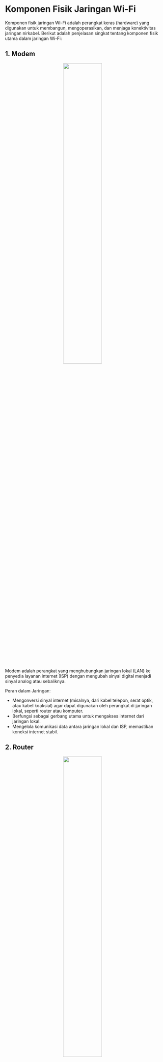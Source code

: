 # Komponen Fisik Jaringan Wi-Fi

Komponen fisik jaringan Wi-Fi adalah perangkat keras (hardware) yang digunakan untuk membangun, mengoperasikan, dan menjaga konektivitas jaringan nirkabel. Berikut adalah penjelasan singkat tentang komponen fisik utama dalam jaringan Wi-Fi:

## 1. Modem

<div align="center">
  <img src="https://github.com/fixploit03/Pentest-WiFi/blob/main/docs/img/modem.webp" width="50%" />
</div>

Modem adalah perangkat yang menghubungkan jaringan lokal (LAN) ke penyedia layanan internet (ISP) dengan mengubah sinyal digital menjadi sinyal analog atau sebaliknya.

Peran dalam Jaringan:
- Mengonversi sinyal internet (misalnya, dari kabel telepon, serat optik, atau kabel koaksial) agar dapat digunakan oleh perangkat di jaringan lokal, seperti router atau komputer.
- Berfungsi sebagai gerbang utama untuk mengakses internet dari jaringan lokal.
- Mengelola komunikasi data antara jaringan lokal dan ISP, memastikan koneksi internet stabil.


## 2. Router

<div align="center">
  <img src="https://github.com/fixploit03/Pentest-WiFi/blob/main/docs/img/router.jpg" width="50%" />
</div>

Router adalah perangkat jaringan yang berfungsi untuk menghubungkan dua atau lebih jaringan komputer, seperti menghubungkan jaringan lokal (LAN) dengan internet (WAN). Router bekerja dengan cara meneruskan (routing) data atau paket informasi dari satu jaringan ke jaringan lain berdasarkan alamat IP tujuan.

Peran dalam Jaringan:
- **Penghubung:** Menghubungkan jaringan lokal (LAN) ke internet (WAN).
- **Keamanan Jaringan:** Menerapkan aturan firewall, NAT (Network Address Translation), dan kebijakan akses.

## 3. Access Point (AP)

<div align="center">
  <img src="https://github.com/fixploit03/Pentest-WiFi/blob/main/docs/img/ap.jpg" width="50%" />
</div>

Access Point (AP) adalah perangkat jaringan yang memungkinkan perangkat nirkabel, seperti laptop, ponsel, atau tablet, untuk terhubung ke jaringan komputer, biasanya melalui Wi-Fi. Access Point berfungsi sebagai titik akses yang menghubungkan perangkat nirkabel ke jaringan kabel (seperti jaringan lokal/LAN) atau ke router untuk akses internet.

Peran dalam Jaringan:
- **Titik Akses:** Menghubungkan perangkat nirkabel (Client/STA) ke jaringan berkabel (wired network).
- **Manajemen Sinyal:** Mengelola SSID, channel frekuensi, dan daya pancar.
- **Enkripsi:** Bertanggung jawab menerapkan protokol keamanan (Open, WEP, WPA, WPA2, WPA3) dan manajemen kunci.

## 4. Client/Station (STA)

<div align="center">
  <img src="https://github.com/fixploit03/Pentest-WiFi/blob/main/docs/img/client.jpeg" width="50%" />
</div>

Client atau Station adalah perangkat yang terhubung ke jaringan nirkabel melalui Access Point (AP) untuk mengakses layanan jaringan, seperti internet atau sumber daya lokal. STA biasanya adalah perangkat pengguna akhir seperti ponsel, laptop, tablet, atau perangkat IoT yang mendukung Wi-Fi.

Peran dalam Jaringan:
- **Penerima Sinyal:** Berinteraksi dan bertukar data dengan Access Point.
- **Otentikasi:** Menyediakan kredensial (kata sandi) untuk proses otentikasi jaringan.

## 5. Antena

<div align="center">
  <img src="https://github.com/fixploit03/Pentest-WiFi/blob/main/docs/img/antena.jpg" width="50%">
</div>

Antena adalah komponen fisik yang digunakan untuk memancarkan dan menerima sinyal radio dalam jaringan Wi-Fi.

Peran dalam Jaringan:
- Memperkuat dan menyebarkan sinyal Wi-Fi untuk memperluas jangkauan jaringan.
- Menerima sinyal dari perangkat client untuk menjaga konektivitas nirkabel.
- Mempengaruhi kualitas dan stabilitas koneksi Wi-Fi, terutama di area dengan hambatan fisik.

## 6. Repeater/Extender

<div align="center">
  <img src="https://github.com/fixploit03/Pentest-WiFi/blob/main/docs/img/repeater.jpeg" width="50%">
</div>

Repeater atau Extender adalah perangkat yang digunakan untuk memperluas jangkauan sinyal Wi-Fi dengan menerima dan memancarkan ulang sinyal dari Access Point (AP) atau router.

Peran dalam Jaringan:

- Memperluas cakupan sinyal Wi-Fi ke area yang sulit dijangkau (dead zone).
- Meningkatkan kekuatan sinyal untuk perangkat client yang berada jauh dari AP.
- Menjaga konektivitas jaringan dengan mengulang sinyal tanpa memerlukan kabel tambahan.

## 7. Switch/Hub

<div align="center">
  <img src="https://github.com/fixploit03/Pentest-WiFi/blob/main/docs/img/switch.jpg" width="50%">
</div>

Switch atau Hub adalah perangkat yang digunakan untuk menghubungkan beberapa perangkat dalam jaringan kabel, seperti komputer, Access Point (AP), atau router.

Peran dalam Jaringan:
- Mendistribusikan koneksi jaringan ke beberapa perangkat melalui port Ethernet.
- Switch mengelola lalu lintas data secara cerdas dengan mengarahkan data hanya ke perangkat tujuan, sementara hub menyebarkan data ke semua port.
- Mendukung integrasi perangkat kabel dalam infrastruktur jaringan Wi-Fi.
